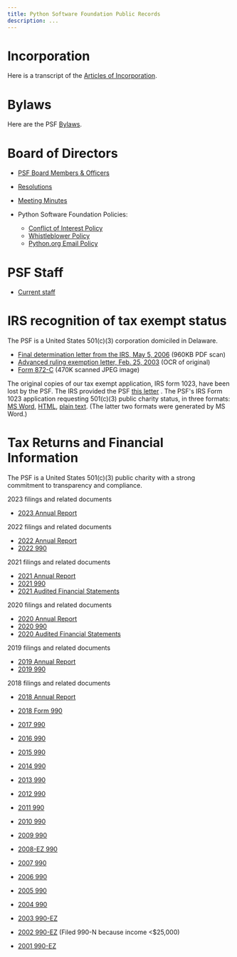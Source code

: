 ```yaml
---
title: Python Software Foundation Public Records
description: ...
---
```



# 




# Incorporation


Here is a transcript of the [Articles of Incorporation](incorporation).




# Bylaws


Here are the PSF [Bylaws](/psf/bylaws/).




# Board of Directors


* [PSF Board Members \& Officers](/psf/board/)
* [Resolutions](board/resolutions/)
* [Meeting Minutes](board/minutes/)
* Python Software Foundation Policies:

	+ [Conflict of Interest Policy](/psf/records/board/policies/conflict/)
	+ [Whistleblower Policy](/psf/records/board/policies/whistleblower/)
	+ [Python.org Email Policy](/psf/records/board/policies/email/)




# PSF Staff


* [Current staff](staff/)




# IRS recognition of tax exempt status


The PSF is a United States 501(c)(3\) corporation domiciled in Delaware.


* [Final determination letter from the IRS, May 5, 2006](/m/files/determination_letter_05May06.pdf) (960KB PDF
scan)
* [Advanced ruling exemption letter, Feb. 25, 2003](/m/files/tax-exempt.txt) (OCR of original)
* [Form 872\-C](/m/files/872c.jpg) (470K scanned JPEG image)


The original copies of our tax exempt application, IRS form 1023, have
been lost by the PSF. The IRS provided the PSF [this letter](exemption) .
The PSF's IRS Form 1023 application requesting 501(c)(3\) public charity
status, in three formats:
[MS Word](/m/files/PSF1023.doc),
[HTML](/m/files/PSF1023.html),
[plain text](/m/files/PSF1023.txt). (The latter two formats were
generated by MS Word.)




# Tax Returns and Financial Information


The PSF is a United States 501(c)(3\) public charity with a strong commitment to transparency and compliance.



2023 filings and related documents
* [2023 Annual Report](/psf/annual-report/2023/)



2022 filings and related documents
* [2022 Annual Report](/psf/annual-report/2022/)
* [2022 990](/m/files/PythonSoftwareFoundation_Form990-2022_20221115.pdf)



2021 filings and related documents
* [2021 Annual Report](/psf/annual-report/2021/)
* [2021 990](/m/files/PythonSoftwareFoundation_Form990-2021_20221115.pdf)
* [2021 Audited Financial Statements](/m/files/PSF_AuditedFinancialStatements-2021_20221123_FINAL.pdf)



2020 filings and related documents
* [2020 Annual Report](/psf/annual-report/2020/)
* [2020 990](/m/files/PythonSoftwareFoundation_Form990-2020_20211115.pdf)
* [2020 Audited Financial Statements](/m/files/PSF_AuditedFinancialStatements-2020_20220315.pdf)



2019 filings and related documents
* [2019 Annual Report](/psf/annual-report/2019/)
* [2019 990](/m/files/PythonSoftwareFoundation_Form990-WithoutScheduleB_2019_20201116.pdf)



2018 filings and related documents
* [2018 Annual Report](/psf/annual-report/2018/)
* [2018 Form 990](/m/files/_PSFForm990_2018_FINAL-WithoutScheduleB_20191115.pdf)




* [2017 990](/m/files/_PSFForm990_2017_FINAL-WithoutScheduleB20181115.pdf)
* [2016 990](/m/files/2016_redacted.pdf)
* [2015 990](/m/files/2015_redacted.pdf)
* [2014 990](/m/files/2014_redacted.pdf)
* [2013 990](/m/files/f990_2013_without_sch_b.pdf)
* [2012 990](/m/files/f990_2012_without_sch_b.pdf)
* [2011 990](/m/files/f990-2011-redacted.pdf)
* [2010 990](/m/files/f990-2010-redacted.pdf)
* [2009 990](/m/files/f990-2009-redacted.pdf)
* [2008\-EZ 990](/m/files/f990-2008-redacted.pdf)
* [2007 990](/m/files/f990-2007-redacted.pdf)
* [2006 990](/m/files/f990-2006-redacted.pdf)
* [2005 990](/m/files/f990-2005-redacted.pdf)
* [2004 990](/m/files/f990-2004-redacted.pdf)
* [2003 990\-EZ](/m/files/f990-2003.pdf)
* [2002 990\-EZ](/m/files/f990-2002.pdf) (Filed 990\-N because income \<$25,000\)
* [2001 990\-EZ](/m/files/f990-2001.pdf)



